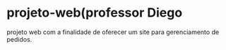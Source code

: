 # projeto-web(professor Diego
projeto web com a finalidade de oferecer um site para gerenciamento de pedidos.
